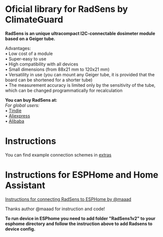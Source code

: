 Oficial library for RadSens by ClimateGuard
===========================================

<b> RadSens is an unique ultracompact I2C-connectable dosimeter module based on a Geiger tube.  </b> 
  
  Advantages:  
• Low cost of a module  
• Super-easy to use  
• High compatibility with all devices  
• Small dimensions (from 88x21 mm to 120x21 mm)  
• Versatility in use (you can mount any Geiger tube, it is provided that the board can be shortened for a shorter tube)  
• The measurement accuracy is limited only by the sensitivity of the tube, which can be changed programmatically for recalculation  
  
  
<b>You can buy RadSens at:  </b>   
<i> For global users: </i>  
• <a href=https://www.tindie.com/stores/climateguard/>Tindie</a>  
• <a href=aliexpress.com/store/910985005/>Aliexpress</a>  
• <a href=https://mashintertorg.trustpass.alibaba.com/productgrouplist-903279422/Электроника.html/>Alibaba</a>  
      
    
Instructions
============
You can find example connection schemes in <a href=https://github.com/climateguard/RadSens/tree/master/extras/>extras</a>

Instructions for ESPHome and Home Assistant
===========
<a href=https://github.com/maaad/RadSens1v2>Instructions for connecting RadSens to ESPHome by @maaad</a>
	
Thanks author @maaad for instruction and code!

<b>To run device in ESPhome you need to add folder "RadSens1v2" to your esphome directory and follow the instruction above to add Radsens to device config. </b>

